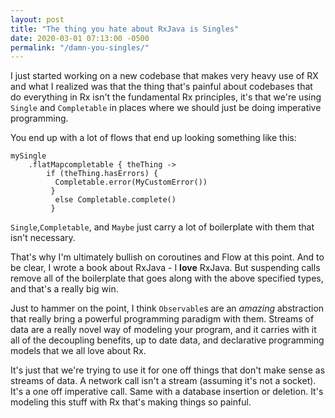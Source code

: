 ```yaml
---
layout: post
title: "The thing you hate about RxJava is Singles"
date: 2020-03-01 07:13:00 -0500
permalink: "/damn-you-singles/"
---
```


I just started working on a new codebase that makes very heavy use of RX and
what I realized was that the thing that's painful about codebases that do
everything in Rx isn't the fundamental Rx principles, it's that we're using
`Single` and `Completable` in places where we should just be doing imperative
programming.

You end up with a lot of flows that end up looking something like this:

```
mySingle 
    .flatMapcompletable { theThing -> 
        if (theThing.hasErrors) {
          Completable.error(MyCustomError())
         }
          else Completable.complete()
         }
 ``` 

`Single`,`Completable`, and `Maybe` just carry a lot of boilerplate with
them that isn't necessary.

That's why I'm ultimately bullish on coroutines and Flow at this point. And to
be clear, I wrote a book about RxJava - I **love** RxJava. But suspending calls
remove all of the boilerplate that goes along with the above specified types,
and that's a really big win.

Just to hammer on the point, I think `Observable`s are an *amazing* abstraction
that really bring a powerful programming paradigm with them. Streams of data are
a really novel way of modeling your program, and it carries with it all of the
decoupling benefits, up to date data, and declarative programming models that we
all love about Rx.

It's just that we're trying to use it for one off things that don't make sense
as streams of data. A network call isn't a stream (assuming it's not a socket).
It's a one off imperative call. Same with a database insertion or deletion. It's
modeling this stuff with Rx that's making things so painful.

